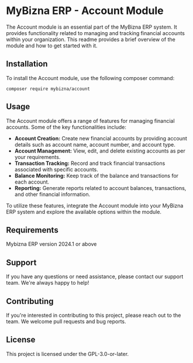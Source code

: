 # MyBizna ERP - Account Module
The Account module is an essential part of the MyBizna ERP system. It provides functionality related to managing and tracking financial accounts within your organization. This readme provides a brief overview of the module and how to get started with it.

## Installation  
To install the Account module, use the following composer command: 
```
composer require mybizna/account
```

## Usage
The Account module offers a range of features for managing financial accounts. Some of the key functionalities include:

 - **Account Creation:** Create new financial accounts by providing account details such as account name, account number, and account type.
 - **Account Management:** View, edit, and delete existing accounts as per your requirements.
 - **Transaction Tracking:** Record and track financial transactions associated with specific accounts.
 - **Balance Monitoring:** Keep track of the balance and transactions for each account.
 - **Reporting:** Generate reports related to account balances, transactions, and other financial information.

To utilize these features, integrate the Account module into your MyBizna ERP system and explore the available options within the module.

## Requirements
Mybizna ERP version 2024.1 or above

## Support
If you have any questions or need assistance, please contact our support team. We're always happy to help!

## Contributing
If you're interested in contributing to this project, please reach out to the team. We welcome pull requests and bug reports.

## License
This project is licensed under the GPL-3.0-or-later.
